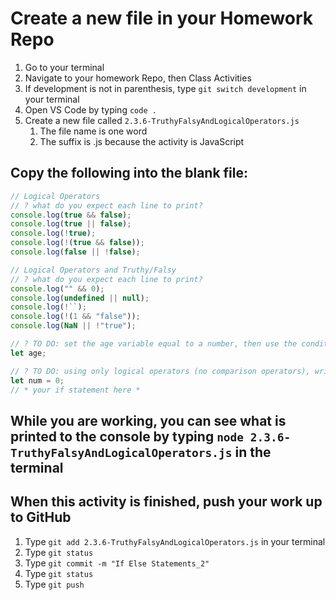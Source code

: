 # Create a new file in your Homework Repo

1. Go to your terminal
2. Navigate to your homework Repo, then Class Activities
3. If development is not in parenthesis, type `git switch development` in your terminal
4. Open VS Code by typing `code .`
5. Create a new file called `2.3.6-TruthyFalsyAndLogicalOperators.js`
    1. The file name is one word
    2. The suffix is .js because the activity is JavaScript

## Copy the following into the blank file:

```javascript
// Logical Operators
// ? what do you expect each line to print?
console.log(true && false);
console.log(true || false);
console.log(!true);
console.log(!(true && false));
console.log(false || !false);

// Logical Operators and Truthy/Falsy
// ? what do you expect each line to print?
console.log("" && 0);
console.log(undefined || null);
console.log(!``);
console.log(!(1 && "false"));
console.log(NaN || !"true");

// ? TO DO: set the age variable equal to a number, then use the conditional operator to construct an expression that returns "full menu" if the age is over 10, and "kids menu" if the age is less than 10
let age;

// ? TO DO: using only logical operators (no comparison operators), write an if statement that prints "The number is zero" when num is 0.
let num = 0;
// * your if statement here *
```

## While you are working, you can see what is printed to the console by typing `node 2.3.6-TruthyFalsyAndLogicalOperators.js` in the terminal

## When this activity is finished, push your work up to GitHub

1. Type `git add 2.3.6-TruthyFalsyAndLogicalOperators.js` in your terminal
2. Type `git status`
3. Type `git commit -m "If Else Statements_2"`
4. Type `git status`
5. Type `git push`
